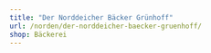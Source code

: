 ```yaml
---
title: "Der Norddeicher Bäcker Grünhoff"
url: /norden/der-norddeicher-baecker-gruenhoff/
shop: Bäckerei
---
```

